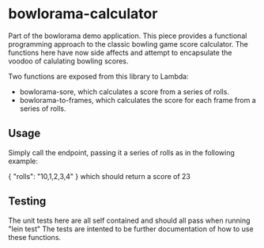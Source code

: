 # bowlorama-calculator

Part of the bowlorama demo application. This piece provides a functional programming approach to the classic 
bowling game score calculator. The functions here have now side affects and attempt to encapsulate the voodoo
of calulating bowling scores. 
 
Two functions are exposed from this library to Lambda:
- bowlorama-sore, which calculates a score from a series of rolls. 
- bowlorama-to-frames, which calculates the score for each frame from a series of rolls.


## Usage

Simply call the endpoint, passing it a series of rolls as in the following example:

{
    "rolls": "10,1,2,3,4"
}
which should return a score of 23


## Testing

The unit tests here are all self contained and should all pass when running "lein test"
The tests are intented to be further documentation of how to use these functions. 